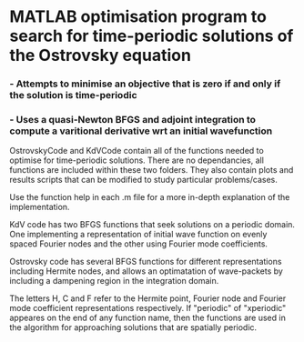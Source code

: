 # MATLAB optimisation program to search for time-periodic solutions of the Ostrovsky equation

### - Attempts to minimise an objective that is zero if and only if the solution is time-periodic

### - Uses a quasi-Newton BFGS and adjoint integration to compute a varitional derivative wrt an initial wavefunction

OstrovskyCode and KdVCode contain all of the functions needed to optimise for time-periodic solutions.
There are no dependancies, all functions are included within these two folders. They also contain plots and results scripts 
that can be modified to study particular problems/cases.

Use the function help in each .m file for a more in-depth explanation of the implementation.

KdV code has two BFGS functions that seek solutions on a periodic domain. One implementing a representation of initial 
wave function on evenly spaced Fourier nodes and the other using Fourier mode coefficients. 

Ostrovsky code has several BFGS functions for different representations including Hermite nodes, and allows an optimatation
of wave-packets by including a dampening region in the integration domain.

The letters H, C and F refer to the Hermite point, Fourier node and Fourier mode coefficient representations respectively.
If "periodic" of "xperiodic" appeares on the end of any function name, then the functions are used in the algorithm for 
approaching solutions that are spatially periodic. 
